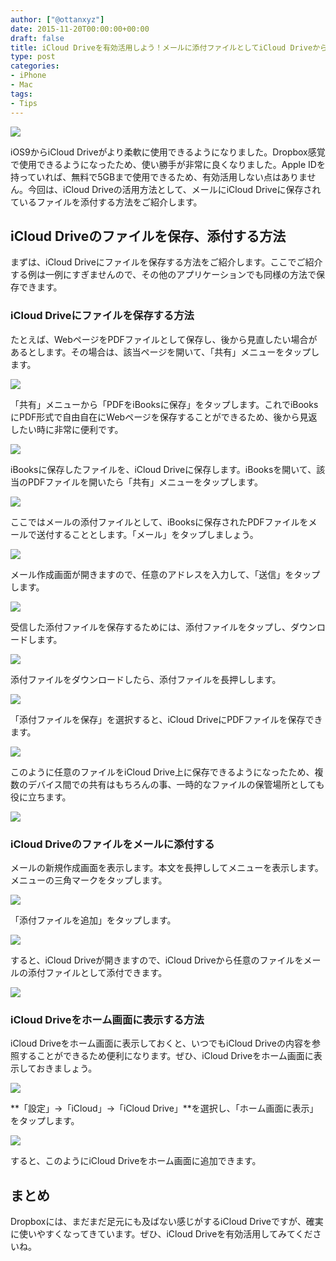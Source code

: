 ```yaml
---
author: ["@ottanxyz"]
date: 2015-11-20T00:00:00+00:00
draft: false
title: iCloud Driveを有効活用しよう！メールに添付ファイルとしてiCloud Driveからファイルを選択する方法
type: post
categories:
- iPhone
- Mac
tags:
- Tips
---
```


![](151120-564fa786966e9.jpg)






iOS9からiCloud Driveがより柔軟に使用できるようになりました。Dropbox感覚で使用できるようになったため、使い勝手が非常に良くなりました。Apple IDを持っていれば、無料で5GBまで使用できるため、有効活用しない点はありません。今回は、iCloud Driveの活用方法として、メールにiCloud Driveに保存されているファイルを添付する方法をご紹介します。





## iCloud Driveのファイルを保存、添付する方法





まずは、iCloud Driveにファイルを保存する方法をご紹介します。ここでご紹介する例は一例にすぎませんので、その他のアプリケーションでも同様の方法で保存できます。





### iCloud Driveにファイルを保存する方法





たとえば、WebページをPDFファイルとして保存し、後から見直したい場合があるとします。その場合は、該当ページを開いて、「共有」メニューをタップします。





![](151120-564fa787df2ff.png)






「共有」メニューから「PDFをiBooksに保存」をタップします。これでiBooksにPDF形式で自由自在にWebページを保存することができるため、後から見返したい時に非常に便利です。





![](151120-564fa78951973.png)






iBooksに保存したファイルを、iCloud Driveに保存します。iBooksを開いて、該当のPDFファイルを開いたら「共有」メニューをタップします。





![](151120-564fa78b3e8da.png)






ここではメールの添付ファイルとして、iBooksに保存されたPDFファイルをメールで送付することとします。「メール」をタップしましょう。





![](151120-564fa78cc5148.png)






メール作成画面が開きますので、任意のアドレスを入力して、「送信」をタップします。





![](151120-564fa78e325b1-1.png)






受信した添付ファイルを保存するためには、添付ファイルをタップし、ダウンロードします。





![](151120-564fa7901f131.png)






添付ファイルをダウンロードしたら、添付ファイルを長押しします。





![](151120-564fa7913c217.png)






「添付ファイルを保存」を選択すると、iCloud DriveにPDFファイルを保存できます。





![](151120-564fa7927969f-1.png)






このように任意のファイルをiCloud Drive上に保存できるようになったため、複数のデバイス間での共有はもちろんの事、一時的なファイルの保管場所としても役に立ちます。





![](151120-564fa7940ebaa-1.png)






### iCloud Driveのファイルをメールに添付する





メールの新規作成画面を表示します。本文を長押ししてメニューを表示します。メニューの三角マークをタップします。





![](151120-564fa7953742c-1.png)






「添付ファイルを追加」をタップします。





![](151120-564fa79670263-1.png)






すると、iCloud Driveが開きますので、iCloud Driveから任意のファイルをメールの添付ファイルとして添付できます。





![](151120-564fa797a88ca-1.png)






### iCloud Driveをホーム画面に表示する方法





iCloud Driveをホーム画面に表示しておくと、いつでもiCloud Driveの内容を参照することができるため便利になります。ぜひ、iCloud Driveをホーム画面に表示しておきましょう。





![](151120-564fa868923f6.png)






**「設定」→「iCloud」→「iCloud Drive」**を選択し、「ホーム画面に表示」をタップします。





![](151120-564fa86a2a3f9.png)






すると、このようにiCloud Driveをホーム画面に追加できます。





## まとめ





Dropboxには、まだまだ足元にも及ばない感じがするiCloud Driveですが、確実に使いやすくなってきています。ぜひ、iCloud Driveを有効活用してみてくださいね。
